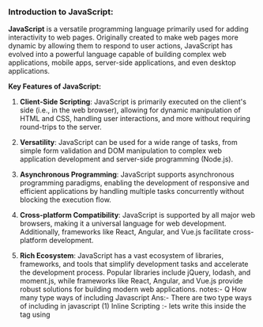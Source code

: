 ### Introduction to JavaScript:

**JavaScript** is a versatile programming language primarily used for adding interactivity to web pages. Originally created to make web pages more dynamic by allowing them to respond to user actions, JavaScript has evolved into a powerful language capable of building complex web applications, mobile apps, server-side applications, and even desktop applications.

**Key Features of JavaScript:**

1. **Client-Side Scripting**: JavaScript is primarily executed on the client's side (i.e., in the web browser), allowing for dynamic manipulation of HTML and CSS, handling user interactions, and more without requiring round-trips to the server.

2. **Versatility**: JavaScript can be used for a wide range of tasks, from simple form validation and DOM manipulation to complex web application development and server-side programming (Node.js).

3. **Asynchronous Programming**: JavaScript supports asynchronous programming paradigms, enabling the development of responsive and efficient applications by handling multiple tasks concurrently without blocking the execution flow.

4. **Cross-platform Compatibility**: JavaScript is supported by all major web browsers, making it a universal language for web development. Additionally, frameworks like React, Angular, and Vue.js facilitate cross-platform development.

5. **Rich Ecosystem**: JavaScript has a vast ecosystem of libraries, frameworks, and tools that simplify development tasks and accelerate the development process. Popular libraries include jQuery, lodash, and moment.js, while frameworks like React, Angular, and Vue.js provide robust solutions for building modern web applications.
 notes:-
 Q  How many type  ways of including Javascript
 Ans:- There are two type ways of including in javascript 
 (1) Inline Scripting :- lets write this inside the <head> tag using <script> to of the HTML
 (2) Internal Script :- Lets write this inside the <body> tag using <script> tag of the HTML
 
### Ways of Including JavaScript:

Now, let's discuss the various methods of including JavaScript in web pages:

1. **Inline Scripting**: In this method, JavaScript code is directly included within the HTML document using the `<script>` tag. While simple, it's generally not recommended for large scripts as it can clutter the HTML and affect readability and maintainability.

```html
<!DOCTYPE html>
<html>
<head>
    <title>Inline Scripting</title>
</head>
<body>
    <h1>Inline Scripting Example</h1>
    <script>
        // JavaScript code here
        console.log("Hello, Inline Scripting!");
    </script>
</body>
</html>
```

2. **Internal Script**: JavaScript code can also be placed within the `<script>` tag inside the `<head>` or `<body>` section of the HTML document. This method separates the JavaScript from the HTML content but still keeps it within the same file.

```html
<!DOCTYPE html>
<html>
<head>
    <title>Internal Script</title>
    <script>
        // JavaScript code here
        console.log("Hello, Internal Script!");
    </script>
</head>
```

These are just a couple of ways to include JavaScript in web pages. Depending on the project's size, complexity, and maintainability requirements, developers may choose different approaches or even utilize external JavaScript files linked via the `<script>` tag.